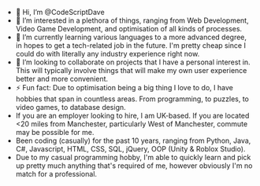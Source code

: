 - 👋 Hi, I’m @CodeScriptDave
- 👀 I’m interested in a plethora of things, ranging from Web Development, Video Game Development, and optimisation of all kinds of processes.
- 🌱 I’m currently learning various languages to a more advanced degree, in hopes to get a tech-related job in the future. I'm pretty cheap since I could do with literally any industry experience right now.
- 💞️ I’m looking to collaborate on projects that I have a personal interest in. This will typically involve things that will make my own user experience better and more convenient.
- ⚡ Fun fact: Due to optimisation being a big thing I love to do, I have hobbies that span in countless areas. From programming, to puzzles, to video games, to database design.
- If you are an employer looking to hire, I am UK-based. If you are located <20 miles from Manchester, particularly West of Manchester, commute may be possible for me.  
- Been coding (casually) for the past 10 years, ranging from Python, Java, C#, Javascript, HTML, CSS, SQL, jQuery, OOP (Unity & Roblox Studio). 
- Due to my casual programming hobby, I'm able to quickly learn and pick up pretty much anything that's required of me, however obviously I'm no match for a professional.

<!---
CodeScriptDave/CodeScriptDave is a ✨ special ✨ repository because its `README.md` (this file) appears on your GitHub profile.
You can click the Preview link to take a look at your changes.
--->
